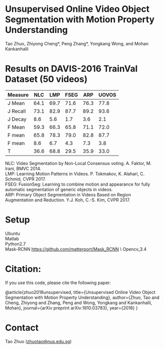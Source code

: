 # Unsupervised Online Video Object Segmentation with Motion Property Understanding
Tao Zhuo, Zhiyong Cheng*, Peng Zhang*, Yongkang Wong, and Mohan Kankanhalli

# Results on DAVIS-2016 TrainVal Dataset (50 videos)

 | Measure   |  NLC  |  LMP   | FSEG  | ARP  | UOVOS | 
 |-----------|-------|--------|-------|------|-------|
 | J Mean    |  64.1 |  69.7  |  71.6 | 76.3 | 77.8  |
 | J Recall  |  73.1 |  82.9  |  87.7 | 89.2 | 93.6  | 
 | J Decay   |  8.6  |  5.6   |  1.7  | 3.6  | 2.1   | 
 | F Mean    |  59.3 |  66.3  |  65.8 | 71.1 | 72.0  |
 | F mean    |  65.8 |  78.3  |  79.0 | 82.8 | 87.7  | 
 | F mean    |  8.6  |  6.7   |  4.3  | 7.3  | 3.8   |
 | T         |  36.6 |  68.8  |  29.5 | 35.9 | 33.0  |

NLC: Video Segmentation by Non-Local Consensus voting. A. Faktor, M. Irani, BMVC 2014. \
LMP: Learning Motion Patterns in Videos. P. Tokmakov, K. Alahari, C. Schmid, CVPR 2017. \
FSEG: FusionSeg: Learning to combine motion and appearance for fully automatic segmentation of generic objects in videos. \
ARP: Primary Object Segmentation in Videos Based on Region Augmentation and Reduction. Y.J. Koh, C.-S. Kim, CVPR 2017. 

# Setup
Ubuntu \
Matlab \
Python2.7 \
Mask-RCNN https://github.com/matterport/Mask_RCNN \ 
Opencv_3.4

# Citation:
If you use this code, please cite the following paper:

@article{zhuo2018unsupervised,
  title={Unsupervised Online Video Object Segmentation with Motion Property Understanding},
  author={Zhuo, Tao and Cheng, Zhiyong and Zhang, Peng and Wong, Yongkang and Kankanhalli, Mohan},
  journal={arXiv preprint arXiv:1810.03783},
  year={2018}
}

# Contact
Tao Zhuo (zhuotao@nus.edu.sg)

